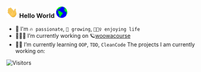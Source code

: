 ### <img src = "images/hello.gif" width = "30px"> Hello World <img src = "images/Earth.gif" width = "30px"> 
- 📌 I'm `🔥 passionate`, `🌱 growing`, `🤹🏻‍♀️ enjoying life`
- 👩🏻‍💻 I’m currently working on 🪐[woowacourse](https://woowacourse.github.io/)
- ✍🏼 I’m currently learning `OOP`, `TDD`, `CleanCode`
The projects I am currently working on:



![Visitors](https://komarev.com/ghpvc/?username=jnsorn&label=visitors&color=yellowgreen)
